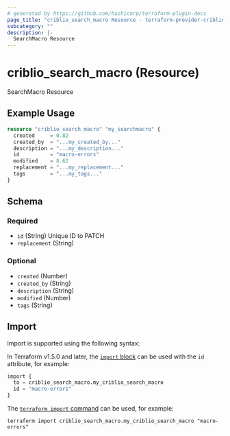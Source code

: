 ```yaml
---
# generated by https://github.com/hashicorp/terraform-plugin-docs
page_title: "criblio_search_macro Resource - terraform-provider-criblio"
subcategory: ""
description: |-
  SearchMacro Resource
---
```


# criblio_search_macro (Resource)

SearchMacro Resource

## Example Usage

```terraform
resource "criblio_search_macro" "my_searchmacro" {
  created     = 0.82
  created_by  = "...my_created_by..."
  description = "...my_description..."
  id          = "macro-errors"
  modified    = 8.62
  replacement = "...my_replacement..."
  tags        = "...my_tags..."
}
```

<!-- schema generated by tfplugindocs -->
## Schema

### Required

- `id` (String) Unique ID to PATCH
- `replacement` (String)

### Optional

- `created` (Number)
- `created_by` (String)
- `description` (String)
- `modified` (Number)
- `tags` (String)

## Import

Import is supported using the following syntax:

In Terraform v1.5.0 and later, the [`import` block](https://developer.hashicorp.com/terraform/language/import) can be used with the `id` attribute, for example:

```terraform
import {
  to = criblio_search_macro.my_criblio_search_macro
  id = "macro-errors"
}
```

The [`terraform import` command](https://developer.hashicorp.com/terraform/cli/commands/import) can be used, for example:

```shell
terraform import criblio_search_macro.my_criblio_search_macro "macro-errors"
```
